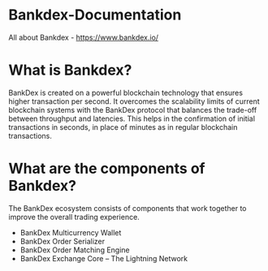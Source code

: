 # Bankdex-Documentation
All about Bankdex - https://www.bankdex.io/

# What is Bankdex?
BankDex is created on a powerful blockchain technology that ensures higher transaction per second. It overcomes the scalability limits of current blockchain systems with the BankDex protocol that balances the trade-off between throughput and latencies. This helps in the confirmation of initial transactions in seconds, in place of minutes as in regular blockchain transactions. 

# What are the components of Bankdex?
The BankDex ecosystem consists of components that work together to improve the overall trading experience. 
* BankDex Multicurrency Wallet
* BankDex Order Serializer
* BankDex Order Matching Engine	
* BankDex Exchange Core – The Lightning Network	


